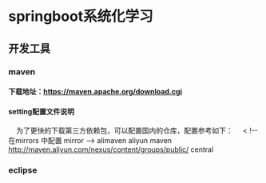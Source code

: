 # springboot系统化学习
## 开发工具
### maven
#### 下载地址：https://maven.apache.org/download.cgi
#### setting配置文件说明
     为了更快的下载第三方依赖包，可以配置国内的仓库，配置参考如下：
     	< !-- 在mirrors 中配置 mirror -->
      <mirror>
        <id>alimaven</id>
        <name>aliyun maven</name>
        <url>
            http://maven.aliyun.com/nexus/content/groups/public/
        </url>
        <mirrorOf>central</mirrorOf>        
      </mirror>
### eclipse
